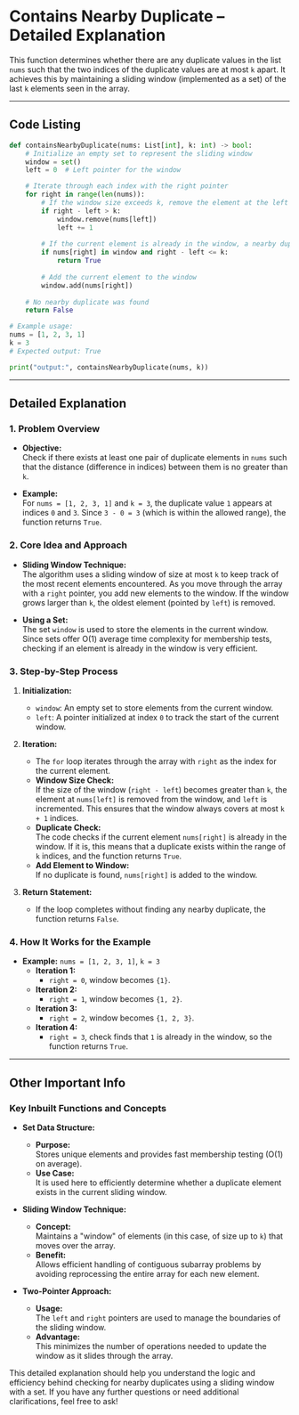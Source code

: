 # Contains Nearby Duplicate – Detailed Explanation

This function determines whether there are any duplicate values in the list `nums` such that the two indices of the duplicate values are at most `k` apart. It achieves this by maintaining a sliding window (implemented as a set) of the last `k` elements seen in the array.

---

## Code Listing

```python
def containsNearbyDuplicate(nums: List[int], k: int) -> bool:
    # Initialize an empty set to represent the sliding window
    window = set()
    left = 0  # Left pointer for the window

    # Iterate through each index with the right pointer
    for right in range(len(nums)):
        # If the window size exceeds k, remove the element at the left pointer
        if right - left > k:
            window.remove(nums[left])
            left += 1
        
        # If the current element is already in the window, a nearby duplicate exists
        if nums[right] in window and right - left <= k:
            return True
        
        # Add the current element to the window
        window.add(nums[right])
    
    # No nearby duplicate was found
    return False

# Example usage:
nums = [1, 2, 3, 1]
k = 3
# Expected output: True

print("output:", containsNearbyDuplicate(nums, k))
```

---

## Detailed Explanation

### 1. Problem Overview

- **Objective:**  
  Check if there exists at least one pair of duplicate elements in `nums` such that the distance (difference in indices) between them is no greater than `k`.

- **Example:**  
  For `nums = [1, 2, 3, 1]` and `k = 3`, the duplicate value `1` appears at indices `0` and `3`. Since `3 - 0 = 3` (which is within the allowed range), the function returns `True`.

### 2. Core Idea and Approach

- **Sliding Window Technique:**  
  The algorithm uses a sliding window of size at most `k` to keep track of the most recent elements encountered. As you move through the array with a `right` pointer, you add new elements to the window. If the window grows larger than `k`, the oldest element (pointed by `left`) is removed.

- **Using a Set:**  
  The set `window` is used to store the elements in the current window. Since sets offer O(1) average time complexity for membership tests, checking if an element is already in the window is very efficient.

### 3. Step-by-Step Process

1. **Initialization:**  
   - `window`: An empty set to store elements from the current window.
   - `left`: A pointer initialized at index `0` to track the start of the current window.

2. **Iteration:**  
   - The `for` loop iterates through the array with `right` as the index for the current element.
   - **Window Size Check:**  
     If the size of the window (`right - left`) becomes greater than `k`, the element at `nums[left]` is removed from the window, and `left` is incremented. This ensures that the window always covers at most `k + 1` indices.
   - **Duplicate Check:**  
     The code checks if the current element `nums[right]` is already in the window. If it is, this means that a duplicate exists within the range of `k` indices, and the function returns `True`.
   - **Add Element to Window:**  
     If no duplicate is found, `nums[right]` is added to the window.

3. **Return Statement:**  
   - If the loop completes without finding any nearby duplicate, the function returns `False`.

### 4. How It Works for the Example

- **Example:** `nums = [1, 2, 3, 1]`, `k = 3`
  - **Iteration 1:**  
    - `right = 0`, window becomes `{1}`.
  - **Iteration 2:**  
    - `right = 1`, window becomes `{1, 2}`.
  - **Iteration 3:**  
    - `right = 2`, window becomes `{1, 2, 3}`.
  - **Iteration 4:**  
    - `right = 3`, check finds that `1` is already in the window, so the function returns `True`.

---

## Other Important Info

### Key Inbuilt Functions and Concepts

- **Set Data Structure:**  
  - **Purpose:**  
    Stores unique elements and provides fast membership testing (O(1) on average).
  - **Use Case:**  
    It is used here to efficiently determine whether a duplicate element exists in the current sliding window.

- **Sliding Window Technique:**  
  - **Concept:**  
    Maintains a "window" of elements (in this case, of size up to `k`) that moves over the array.  
  - **Benefit:**  
    Allows efficient handling of contiguous subarray problems by avoiding reprocessing the entire array for each new element.

- **Two-Pointer Approach:**  
  - **Usage:**  
    The `left` and `right` pointers are used to manage the boundaries of the sliding window.  
  - **Advantage:**  
    This minimizes the number of operations needed to update the window as it slides through the array.

This detailed explanation should help you understand the logic and efficiency behind checking for nearby duplicates using a sliding window with a set. If you have any further questions or need additional clarifications, feel free to ask!